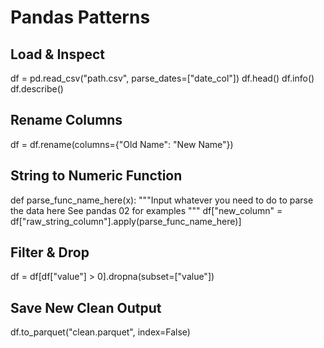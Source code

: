 # Pandas Patterns

## Load & Inspect
df = pd.read_csv("path.csv", parse_dates=["date_col"])
df.head()
df.info()
df.describe()

## Rename Columns
df = df.rename(columns={"Old Name": "New Name"})

## String to Numeric Function
def parse_func_name_here(x):
    """Input whatever you need to do to parse the data here
    See pandas 02 for examples
    """
df["new_column" = df["raw_string_column"].apply(parse_func_name_here)]

## Filter & Drop
df = df[df["value"] > 0].dropna(subset=["value"])

## Save New Clean Output
df.to_parquet("clean.parquet", index=False)